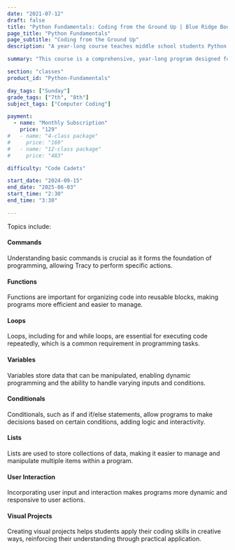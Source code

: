 ```yaml
---
date: "2021-07-12"
draft: false
title: "Python Fundamentals: Coding from the Ground Up | Blue Ridge Boost"
page_title: "Python Fundamentals"
page_subtitle: "Coding from the Ground Up"
description: "A year-long course teaches middle school students Python basics through interactive projects with a virtual character named Tracy."

summary: "This course is a comprehensive, year-long program designed for middle school students with no prior coding experience. It introduces fundamental programming concepts using Python through interactive exercises and projects centered around controlling a virtual character named Tracy. The course covers commands, functions, loops, variables, conditionals, and lists, progressing to more complex tasks like user interaction and creating visual projects."

section: "classes"
product_id: "Python-Fundamentals"

day_tags: ["Sunday"]
grade_tags: ["7th", "8th"]
subject_tags: ["Computer Coding"]

payment:
  - name: "Monthly Subscription"
    price: "129"
#   - name: "4-class package"
#     price: "169"
#   - name: "12-class package"
#     price: "483"

difficulty: "Code Cadets"

start_date: "2024-09-15"
end_date: "2025-06-03"
start_time: "2:30"
end_time: "3:30"

---
```


Topics include:

<h4>Commands</h4>
    <p>Understanding basic commands is crucial as it forms the foundation of programming, allowing Tracy to perform specific actions.</p>
</div>

<div class="topic">
    <h4>Functions</h4>
    <p>Functions are important for organizing code into reusable blocks, making programs more efficient and easier to manage.</p>
</div>

<div class="topic">
    <h4>Loops</h4>
    <p>Loops, including for and while loops, are essential for executing code repeatedly, which is a common requirement in programming tasks.</p>
</div>

<div class="topic">
    <h4>Variables</h4>
    <p>Variables store data that can be manipulated, enabling dynamic programming and the ability to handle varying inputs and conditions.</p>
</div>

<div class="topic">
    <h4>Conditionals</h4>
    <p>Conditionals, such as if and if/else statements, allow programs to make decisions based on certain conditions, adding logic and interactivity.</p>
</div>

<div class="topic">
    <h4>Lists</h4>
    <p>Lists are used to store collections of data, making it easier to manage and manipulate multiple items within a program.</p>
</div>

<div class="topic">
    <h4>User Interaction</h4>
    <p>Incorporating user input and interaction makes programs more dynamic and responsive to user actions.</p>
</div>

<div class="topic">
    <h4>Visual Projects</h4>
    <p>Creating visual projects helps students apply their coding skills in creative ways, reinforcing their understanding through practical application.</p>
</div>

